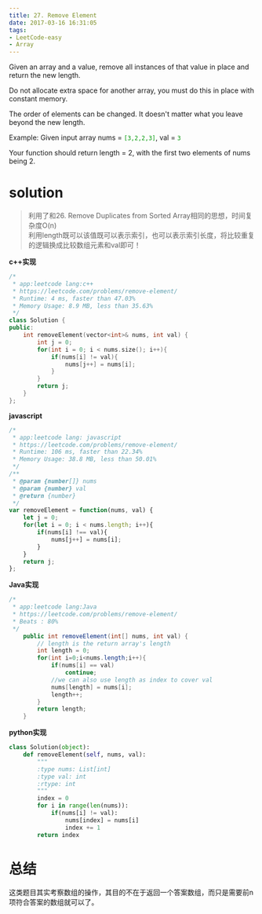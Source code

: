```yaml
---
title: 27. Remove Element
date: 2017-03-16 16:31:05
tags:
- LeetCode-easy
- Array
---
```

Given an array and a value, remove all instances of that value in place and return the new length.

Do not allocate extra space for another array, you must do this in place with constant memory.

The order of elements can be changed. It doesn't matter what you leave beyond the new length.

Example:
Given input array nums = <font color='rgb(199,37,78)'>`[3,2,2,3]`</font>, val = <font color='rgb(199,37,78)'>`3`</font>

Your function should return length = 2, with the first two elements of nums being 2.
<!--more-->

# solution
>利用了和26. Remove Duplicates from Sorted Array相同的思想，时间复杂度O(n)<br>
>利用length既可以该值既可以表示索引，也可以表示索引长度，将比较重复的逻辑换成比较数组元素和val即可！

**c++实现**

```c++
/*
 * app:leetcode lang:c++
 * https://leetcode.com/problems/remove-element/
 * Runtime: 4 ms, faster than 47.03%
 * Memory Usage: 8.9 MB, less than 35.63%
 */
class Solution {
public:
    int removeElement(vector<int>& nums, int val) {
        int j = 0;
        for(int i = 0; i < nums.size(); i++){
            if(nums[i] != val){
                nums[j++] = nums[i];
            }
        }
        return j;
    }
};
```

**javascript**

```js
/*
 * app:leetcode lang: javascript
 * https://leetcode.com/problems/remove-element/
 * Runtime: 106 ms, faster than 22.34%
 * Memory Usage: 38.8 MB, less than 50.01%
 */
/**
 * @param {number[]} nums
 * @param {number} val
 * @return {number}
 */
var removeElement = function(nums, val) {
    let j = 0;
    for(let i = 0; i < nums.length; i++){
        if(nums[i] !== val){
            nums[j++] = nums[i];
        }
    }
    return j;
};
```

**Java实现**

```java
/*
 * app:leetcode lang:Java
 * https://leetcode.com/problems/remove-element/
 * Beats : 80%
 */
	public int removeElement(int[] nums, int val) {
        // length is the return array's length
        int length = 0;
        for(int i=0;i<nums.length;i++){
        	if(nums[i] == val) 
        		continue;
            //we can also use length as index to cover val
        	nums[length] = nums[i];
        	length++;
        }
        return length;
    }
```

**python实现**

```python
class Solution(object):
    def removeElement(self, nums, val):
        """
        :type nums: List[int]
        :type val: int
        :rtype: int
        """
        index = 0
        for i in range(len(nums)):
            if(nums[i] != val):
                nums[index] = nums[i]
                index += 1
        return index
```



# 总结

这类题目其实考察数组的操作，其目的不在于返回一个答案数组，而只是需要前n项符合答案的数组就可以了。